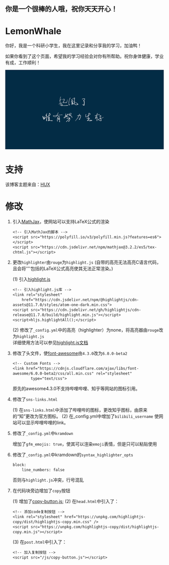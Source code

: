 ## 你是一个很棒的人哦，祝你天天开心！

# LemonWhale
你好，我是一个科研小学生，我在这里记录和分享我的学习，加油鸭！

如果你看到了这个页面，希望我的学习经验会对你有所帮助。祝你身体健康，学业有成，工作顺利！

![起风了](img/../../../img/inabout.png)

# 支持
该博客主题来自：[HUX](<https://github.com/Huxpro/huxpro.github.io">)

# 修改

1. 引入[MathJax]((https://www.mathjax.org/))，使网站可以支持LaTeX公式的渲染
    ```
    <!-- 引入MathJax的脚本 -->
    <script src="https://polyfill.io/v3/polyfill.min.js?features=es6"></script>
    <script src="https://cdn.jsdelivr.net/npm/mathjax@3.2.2/es5/tex-chtml.js"></script>
    ```
2. 更改`highlighter`由`rouge`为`highlight.js`
    (自带的高亮无法高亮C语言代码，且会将'$''$'包括的LaTeX公式高亮使其无法正常渲染。)

    (1) 引入[highlight.js]((https://github.com/highlightjs/highlight.js))
    ```
    <!-- 引入highlight.js库 -->
    <link rel="stylesheet"
        href="https://cdn.jsdelivr.net/npm/@highlightjs/cdn-assets@11.7.0/styles/atom-one-dark.min.css">
    <script src="https://cdn.jsdelivr.net/gh/highlightjs/cdn-release@11.7.0/build/highlight.min.js"></script>
    <script>hljs.highlightAll();</script>
    ```

    (2) 修改了`_config.yml`中的高亮（highlighter）为none，将高亮器由`rouge`改为`highlight.js`<br/>
    详细使用方法可以参见[highlight.js文档]((http://highlight.cndoc.wiki/doc))<br/>
    
3. 修改了头文件，使[font-awesome](https://fontawesome.com)由`4.3.0`改为`6.0.0-beta2`
    ```
    <!-- Custom Fonts -->
    <link href="https://cdnjs.cloudflare.com/ajax/libs/font-awesome/6.0.0-beta2/css/all.min.css" rel="stylesheet"
            type="text/css">
    ```
    原先的awesome4.3.0不支持哔哩哔哩、知乎等网站的图标引用。<br/>

4. 修改了`sns-links.html`

    (1) 在`sns-links.html`中添加了哔哩哔的图标，更改知乎图标，由原来的“知”更改为官方图标。
    (2) 在_config.yml中增加了`bilibili_username`
    使网站可以显示哔哩哔哩的link。<br/>

5. 修改了`_config.yml`中`kramdown`

    增加了`gfm_emojis: true`，使其可以渲染`emoji`表情，但是只可以粘贴使用<br/>

6. 修改了`_config.yml`中kramdown的`syntax_highlighter_opts`
    ```
    block:
        line_numbers: false
    ```
    否则与`highlight.js`冲突，行号混乱<br/>

7. 在代码块旁边增加了`copy`按钮

    (1) 增加了[copy-button.js](https://github.com/arronhunt/highlightjs-copy);
    (2) 在`head.html`中引入了：
    ```
    <!-- 添加code复制按钮 -->
    <link rel="stylesheet" href="https://unpkg.com/highlightjs-copy/dist/highlightjs-copy.min.css" />
    <script src="https://unpkg.com/highlightjs-copy/dist/highlightjs-copy.min.js"></script>
    ```
    (3) 在`post.html`中引入了：
    ```    
    <!-- 加入复制按钮 -->
    <script src="/js/copy-button.js"></script>
    ```